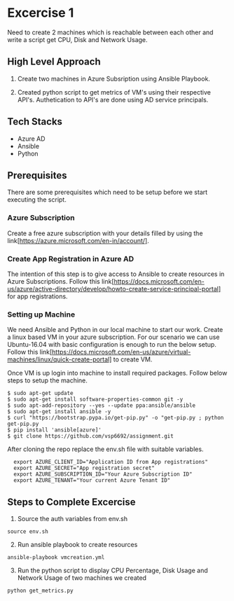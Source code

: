 # Excercise 1

Need to create 2 machines which is reachable between each other and write a script get CPU, Disk and Network Usage.

## High Level Approach

1. Create two machines in Azure Subsription using Ansible Playbook.

2. Created python script to get metrics of VM's using their respective API's. Authetication to API's are done using AD service principals.

## Tech Stacks

* Azure AD
* Ansible
* Python

## Prerequisites

There are some prerequisites which need to be setup before we start executing the script.

### Azure Subscription

Create a free azure subscription with your details filled by using the link[https://azure.microsoft.com/en-in/account/].

### Create App Registration in Azure AD 

The intention of this step is to give access to Ansible to create resources in Azure Subscriptions. Follow this link[https://docs.microsoft.com/en-us/azure/active-directory/develop/howto-create-service-principal-portal] for app registrations.

### Setting up Machine

We need Ansible and Python in our local machine to start our work. Create a linux based VM in your azure subscription. For our scenario we can use Ubuntu-16.04 with basic configuration is enough to run the below setup. Follow this link[https://docs.microsoft.com/en-us/azure/virtual-machines/linux/quick-create-portal] to create VM.

Once VM is up login into machine to install required packages. Follow below steps to setup the machine.

```
$ sudo apt-get update
$ sudo apt-get install software-properties-common git -y 
$ sudo apt-add-repository --yes --update ppa:ansible/ansible
$ sudo apt-get install ansible -y
$ curl "https://bootstrap.pypa.io/get-pip.py" -o "get-pip.py ; python get-pip.py
$ pip install 'ansible[azure]'
$ git clone https://github.com/vsp6692/assignment.git
```

After cloning the repo replace the env.sh file with suitable variables.

```
  export AZURE_CLIENT_ID="Application ID from App registrations"
  export AZURE_SECRET="App registration secret"
  export AZURE_SUBSCRIPTION_ID="Your Azure Subscription ID"
  export AZURE_TENANT="Your current Azure Tenant ID"
```

## Steps to Complete Excercise

1. Source the auth variables from env.sh

```
source env.sh
```

2. Run ansible playbook to create resources

```
ansible-playbook vmcreation.yml
```

3. Run the python script to display CPU Percentage, Disk Usage and Network Usage of two machines we created

```
python get_metrics.py
```


